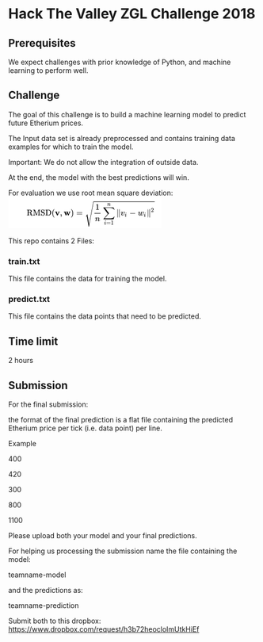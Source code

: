 # Hack The Valley ZGL Challenge 2018
## Prerequisites

We expect challenges with prior knowledge of Python, and machine learning to perform well.
## Challenge

The goal of this challenge is to build a machine learning model to predict future Etherium prices.

The Input data set is already preprocessed and contains training data examples for which to train the model.

Important: We do not allow the integration of outside data.

At the end, the model with the best predictions will win.

For evaluation we use root mean square deviation:
![alt text](rmsd.png)


This repo contains 2 Files:
### train.txt

This file contains the data for training the model.
### predict.txt

This file contains the data points that need to be predicted.
## Time limit

2 hours
## Submission
For the final submission:

the format of the final prediction is a flat file containing the predicted Etherium price per tick (i.e. data point) per line.

Example

400

420

300

800

1100

Please upload both your model and your final predictions.

For helping us processing the submission name the file containing the model:

teamname-model

and the predictions as:

teamname-prediction

Submit both to this dropbox: https://www.dropbox.com/request/h3b72heocloImUtkHiEf
